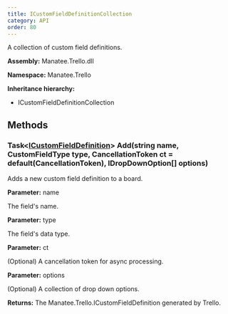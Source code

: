 ```yaml
---
title: ICustomFieldDefinitionCollection
category: API
order: 80
---
```


A collection of custom field definitions.

**Assembly:** Manatee.Trello.dll

**Namespace:** Manatee.Trello

**Inheritance hierarchy:**

- ICustomFieldDefinitionCollection

## Methods

### Task&lt;[ICustomFieldDefinition](../ICustomFieldDefinition#icustomfielddefinition)&gt; Add(string name, CustomFieldType type, CancellationToken ct = default(CancellationToken), IDropDownOption[] options)

Adds a new custom field definition to a board.

**Parameter:** name

The field&#39;s name.

**Parameter:** type

The field&#39;s data type.

**Parameter:** ct

(Optional) A cancellation token for async processing.

**Parameter:** options

(Optional) A collection of drop down options.

**Returns:** The Manatee.Trello.ICustomFieldDefinition generated by Trello.

